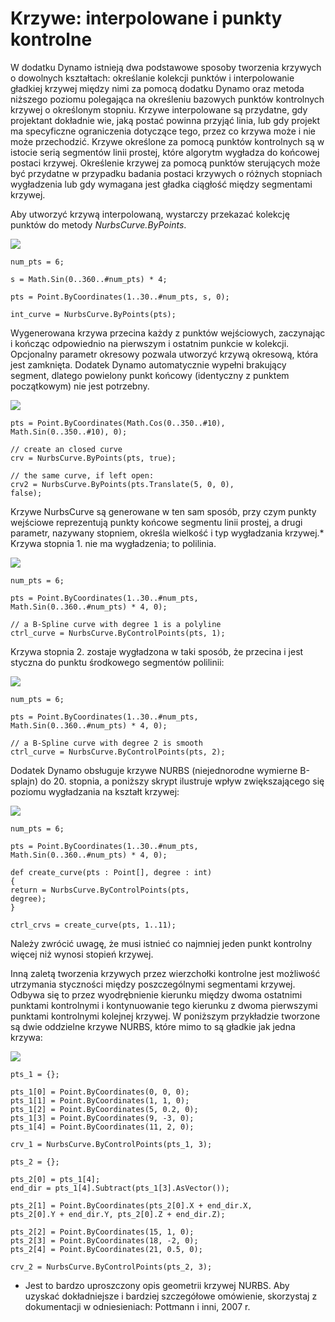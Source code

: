 

# Krzywe: interpolowane i punkty kontrolne

W dodatku Dynamo istnieją dwa podstawowe sposoby tworzenia krzywych o dowolnych kształtach: określanie kolekcji punktów i interpolowanie gładkiej krzywej między nimi za pomocą dodatku Dynamo oraz metoda niższego poziomu polegająca na określeniu bazowych punktów kontrolnych krzywej o określonym stopniu. Krzywe interpolowane są przydatne, gdy projektant dokładnie wie, jaką postać powinna przyjąć linia, lub gdy projekt ma specyficzne ograniczenia dotyczące tego, przez co krzywa może i nie może przechodzić. Krzywe określone za pomocą punktów kontrolnych są w istocie serią segmentów linii prostej, które algorytm wygładza do końcowej postaci krzywej. Określenie krzywej za pomocą punktów sterujących może być przydatne w przypadku badania postaci krzywych o różnych stopniach wygładzenia lub gdy wymagana jest gładka ciągłość między segmentami krzywej.

Aby utworzyć krzywą interpolowaną, wystarczy przekazać kolekcję punktów do metody *NurbsCurve.ByPoints*.

![](images/12-4/Curves_01.png)

```
num_pts = 6;

s = Math.Sin(0..360..#num_pts) * 4;

pts = Point.ByCoordinates(1..30..#num_pts, s, 0);

int_curve = NurbsCurve.ByPoints(pts);
```

Wygenerowana krzywa przecina każdy z punktów wejściowych, zaczynając i kończąc odpowiednio na pierwszym i ostatnim punkcie w kolekcji. Opcjonalny parametr okresowy pozwala utworzyć krzywą okresową, która jest zamknięta. Dodatek Dynamo automatycznie wypełni brakujący segment, dlatego powielony punkt końcowy (identyczny z punktem początkowym) nie jest potrzebny.

![](images/12-4/Curves_02.png)

```
pts = Point.ByCoordinates(Math.Cos(0..350..#10),
Math.Sin(0..350..#10), 0);

// create an closed curve
crv = NurbsCurve.ByPoints(pts, true);

// the same curve, if left open:
crv2 = NurbsCurve.ByPoints(pts.Translate(5, 0, 0),
false);
```

Krzywe NurbsCurve są generowane w ten sam sposób, przy czym punkty wejściowe reprezentują punkty końcowe segmentu linii prostej, a drugi parametr, nazywany stopniem, określa wielkość i typ wygładzania krzywej.* Krzywa stopnia 1. nie ma wygładzenia; to polilinia.

![](images/12-4/Curves_03.png)

```
num_pts = 6;

pts = Point.ByCoordinates(1..30..#num_pts,
Math.Sin(0..360..#num_pts) * 4, 0);

// a B-Spline curve with degree 1 is a polyline
ctrl_curve = NurbsCurve.ByControlPoints(pts, 1);
```

Krzywa stopnia 2. zostaje wygładzona w taki sposób, że przecina i jest styczna do punktu środkowego segmentów polilinii:

![](images/12-4/Curves_04.png)

```
num_pts = 6;

pts = Point.ByCoordinates(1..30..#num_pts,
Math.Sin(0..360..#num_pts) * 4, 0);

// a B-Spline curve with degree 2 is smooth
ctrl_curve = NurbsCurve.ByControlPoints(pts, 2);
```

Dodatek Dynamo obsługuje krzywe NURBS (niejednorodne wymierne B-splajn) do 20. stopnia, a poniższy skrypt ilustruje wpływ zwiększającego się poziomu wygładzania na kształt krzywej:

![](images/12-4/Curves_05.png)

```
num_pts = 6;

pts = Point.ByCoordinates(1..30..#num_pts,
Math.Sin(0..360..#num_pts) * 4, 0);

def create_curve(pts : Point[], degree : int) 
{
return = NurbsCurve.ByControlPoints(pts,
degree);
}

ctrl_crvs = create_curve(pts, 1..11);
```

Należy zwrócić uwagę, że musi istnieć co najmniej jeden punkt kontrolny więcej niż wynosi stopień krzywej.

Inną zaletą tworzenia krzywych przez wierzchołki kontrolne jest możliwość utrzymania styczności między poszczególnymi segmentami krzywej. Odbywa się to przez wyodrębnienie kierunku między dwoma ostatnimi punktami kontrolnymi i kontynuowanie tego kierunku z dwoma pierwszymi punktami kontrolnymi kolejnej krzywej. W poniższym przykładzie tworzone są dwie oddzielne krzywe NURBS, które mimo to są gładkie jak jedna krzywa:

![](images/12-4/Curves_06.png)

```
pts_1 = {};

pts_1[0] = Point.ByCoordinates(0, 0, 0);
pts_1[1] = Point.ByCoordinates(1, 1, 0);
pts_1[2] = Point.ByCoordinates(5, 0.2, 0);
pts_1[3] = Point.ByCoordinates(9, -3, 0);
pts_1[4] = Point.ByCoordinates(11, 2, 0);

crv_1 = NurbsCurve.ByControlPoints(pts_1, 3);

pts_2 = {};

pts_2[0] = pts_1[4];
end_dir = pts_1[4].Subtract(pts_1[3].AsVector());

pts_2[1] = Point.ByCoordinates(pts_2[0].X + end_dir.X,
pts_2[0].Y + end_dir.Y, pts_2[0].Z + end_dir.Z);

pts_2[2] = Point.ByCoordinates(15, 1, 0);
pts_2[3] = Point.ByCoordinates(18, -2, 0);
pts_2[4] = Point.ByCoordinates(21, 0.5, 0);

crv_2 = NurbsCurve.ByControlPoints(pts_2, 3);
```

* Jest to bardzo uproszczony opis geometrii krzywej NURBS. Aby uzyskać dokładniejsze i bardziej szczegółowe omówienie, skorzystaj z dokumentacji w odniesieniach: Pottmann i inni, 2007 r.

